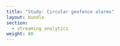 ```yaml
---
title: "Study: Circular geofence alarms"
layout: bundle
section:
  - streaming_analytics
weight: 80
---
```

